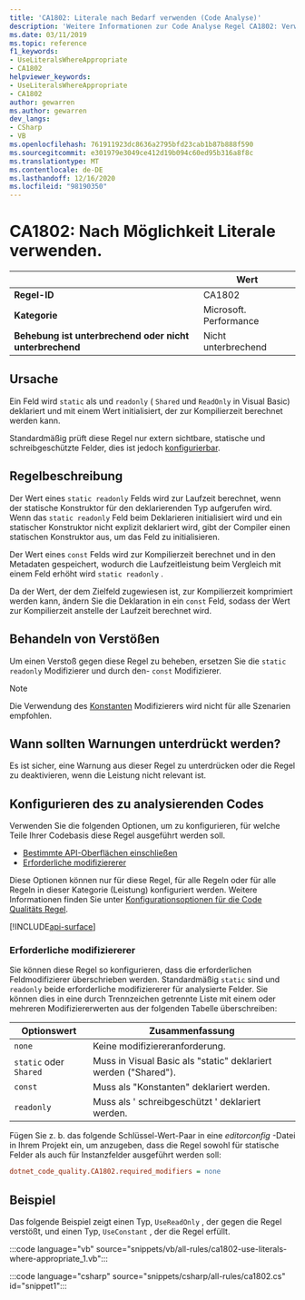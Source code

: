 ```yaml
---
title: 'CA1802: Literale nach Bedarf verwenden (Code Analyse)'
description: 'Weitere Informationen zur Code Analyse Regel CA1802: Verwenden Sie Literale, wenn dies erforderlich ist.'
ms.date: 03/11/2019
ms.topic: reference
f1_keywords:
- UseLiteralsWhereAppropriate
- CA1802
helpviewer_keywords:
- UseLiteralsWhereAppropriate
- CA1802
author: gewarren
ms.author: gewarren
dev_langs:
- CSharp
- VB
ms.openlocfilehash: 761911923dc8636a2795bfd23cab1b87b888f590
ms.sourcegitcommit: e301979e3049ce412d19b094c60ed95b316a8f8c
ms.translationtype: MT
ms.contentlocale: de-DE
ms.lasthandoff: 12/16/2020
ms.locfileid: "98190350"
---
```

# <a name="ca1802-use-literals-where-appropriate"></a>CA1802: Nach Möglichkeit Literale verwenden.

| | Wert |
|-|-|
| **Regel-ID** |CA1802|
| **Kategorie** |Microsoft. Performance|
| **Behebung ist unterbrechend oder nicht unterbrechend** |Nicht unterbrechend|

## <a name="cause"></a>Ursache

Ein Feld wird `static` als und `readonly` ( `Shared` und `ReadOnly` in Visual Basic) deklariert und mit einem Wert initialisiert, der zur Kompilierzeit berechnet werden kann.

Standardmäßig prüft diese Regel nur extern sichtbare, statische und schreibgeschützte Felder, dies ist jedoch [konfigurierbar](#configure-code-to-analyze).

## <a name="rule-description"></a>Regelbeschreibung

Der Wert eines `static readonly` Felds wird zur Laufzeit berechnet, wenn der statische Konstruktor für den deklarierenden Typ aufgerufen wird. Wenn das `static readonly` Feld beim Deklarieren initialisiert wird und ein statischer Konstruktor nicht explizit deklariert wird, gibt der Compiler einen statischen Konstruktor aus, um das Feld zu initialisieren.

Der Wert eines `const` Felds wird zur Kompilierzeit berechnet und in den Metadaten gespeichert, wodurch die Laufzeitleistung beim Vergleich mit einem Feld erhöht wird `static readonly` .

Da der Wert, der dem Zielfeld zugewiesen ist, zur Kompilierzeit komprimiert werden kann, ändern Sie die Deklaration in ein `const` Feld, sodass der Wert zur Kompilierzeit anstelle der Laufzeit berechnet wird.

## <a name="how-to-fix-violations"></a>Behandeln von Verstößen

Um einen Verstoß gegen diese Regel zu beheben, ersetzen Sie die `static` `readonly` Modifizierer und durch den- `const` Modifizierer.

> [!NOTE]
> Die Verwendung des [Konstanten](../../../csharp/language-reference/keywords/const.md) Modifizierers wird nicht für alle Szenarien empfohlen.

## <a name="when-to-suppress-warnings"></a>Wann sollten Warnungen unterdrückt werden?

Es ist sicher, eine Warnung aus dieser Regel zu unterdrücken oder die Regel zu deaktivieren, wenn die Leistung nicht relevant ist.

## <a name="configure-code-to-analyze"></a>Konfigurieren des zu analysierenden Codes

Verwenden Sie die folgenden Optionen, um zu konfigurieren, für welche Teile Ihrer Codebasis diese Regel ausgeführt werden soll.

- [Bestimmte API-Oberflächen einschließen](#include-specific-api-surfaces)
- [Erforderliche modifiziererer](#required-modifiers)

Diese Optionen können nur für diese Regel, für alle Regeln oder für alle Regeln in dieser Kategorie (Leistung) konfiguriert werden. Weitere Informationen finden Sie unter [Konfigurationsoptionen für die Code Qualitäts Regel](../code-quality-rule-options.md).

[!INCLUDE[api-surface](~/includes/code-analysis/api-surface.md)]

### <a name="required-modifiers"></a>Erforderliche modifiziererer

Sie können diese Regel so konfigurieren, dass die erforderlichen Feldmodifizierer überschrieben werden. Standardmäßig `static` sind und `readonly` beide erforderliche modifiziererer für analysierte Felder. Sie können dies in eine durch Trennzeichen getrennte Liste mit einem oder mehreren Modifiziererwerten aus der folgenden Tabelle überschreiben:

| Optionswert | Zusammenfassung |
| --- | --- |
| `none` | Keine modifiziereranforderung. |
| `static` oder `Shared` | Muss in Visual Basic als "static" deklariert werden ("Shared"). |
| `const` | Muss als "Konstanten" deklariert werden. |
| `readonly` | Muss als ' schreibgeschützt ' deklariert werden. |

Fügen Sie z. b. das folgende Schlüssel-Wert-Paar in eine *editorconfig* -Datei in Ihrem Projekt ein, um anzugeben, dass die Regel sowohl für statische Felder als auch für Instanzfelder ausgeführt werden soll:

```ini
dotnet_code_quality.CA1802.required_modifiers = none
```

## <a name="example"></a>Beispiel

Das folgende Beispiel zeigt einen Typ, `UseReadOnly` , der gegen die Regel verstößt, und einen Typ, `UseConstant` , der die Regel erfüllt.

:::code language="vb" source="snippets/vb/all-rules/ca1802-use-literals-where-appropriate_1.vb":::

:::code language="csharp" source="snippets/csharp/all-rules/ca1802.cs" id="snippet1":::
